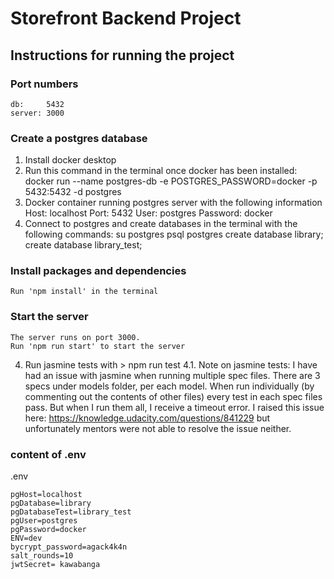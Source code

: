 # Storefront Backend Project

## Instructions for running the project

### Port numbers
    db:     5432
    server: 3000

### Create a postgres database 
1. Install docker desktop
2. Run this command in the terminal once docker has been installed: docker run --name postgres-db -e POSTGRES_PASSWORD=docker -p 5432:5432 -d postgres
3. Docker container running postgres server with the following information
        Host: localhost
        Port: 5432
        User: postgres
        Password: docker
4. Connect to postgres and create databases in the terminal with the following commands:
        su postgres
        psql postgres
        create database library;
        create database library_test;

### Install packages and dependencies
    Run 'npm install' in the terminal

### Start the server 
    The server runs on port 3000.
    Run 'npm run start' to start the server

4. Run jasmine tests with > npm run test
    4.1. Note on jasmine tests: I have had an issue with jasmine when running multiple spec files. There are 3 specs under models folder, per each model. When run individually (by commenting out the contents of other files) every test in each spec files pass. But when I run them all, I receive a timeout error. I raised this issue here: https://knowledge.udacity.com/questions/841229 but unfortunately mentors were not able to resolve the issue neither.

### content of .env
.env

    pgHost=localhost
    pgDatabase=library
    pgDatabaseTest=library_test
    pgUser=postgres
    pgPassword=docker
    ENV=dev
    bycrypt_password=agack4k4n
    salt_rounds=10
    jwtSecret= kawabanga
